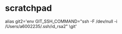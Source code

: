 # scratchpad

alias git2='env GIT_SSH_COMMAND="ssh -F /dev/null -i /Users/a6002235/.ssh/id_rsa2" \git'
